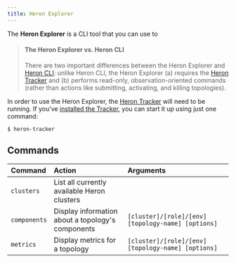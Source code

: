 ```yaml
---
title: Heron Explorer
---
```


The **Heron Explorer** is a CLI tool that you can use to

> #### The Heron Explorer vs. Heron CLI
> There are two important differences between the Heron Explorer and [Heron CLI](../heron-cli): unlike Heron CLI, the Heron Explorer (a) requires the [Heron Tracker](../heron-tracker) and (b) performs read-only, observation-oriented commands (rather than actions like submitting, activating, and killing topologies).

In order to use the Heron Explorer, the [Heron Tracker](../heron-tracker) will need to be running. If you've [installed the Tracker](../../getting-started), you can start it up using just one command:

```shell
$ heron-tracker
```

## Commands



Command | Action | Arguments
:-------|:-------|:---------
`clusters` | List all currently available Heron clusters |
`components` | Display information about a topology's components | `[cluster]/[role]/[env] [topology-name] [options]`
`metrics` | Display metrics for a topology | `[cluster]/[role]/[env] [topology-name] [options]`